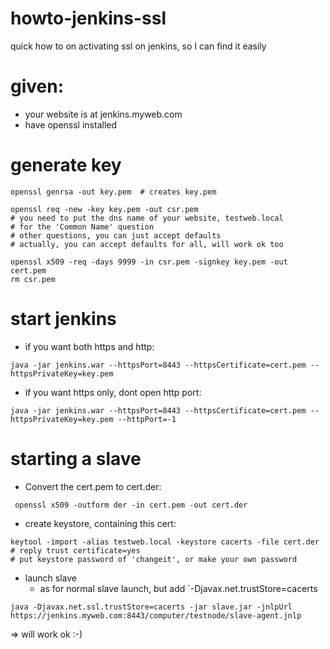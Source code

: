 # howto-jenkins-ssl
quick how to on activating ssl on jenkins, so I can find it easily

# given:

- your website is at jenkins.myweb.com
- have openssl installed

# generate key

```
openssl genrsa -out key.pem  # creates key.pem

openssl req -new -key key.pem -out csr.pem
# you need to put the dns name of your website, testweb.local
# for the 'Common Name' question
# other questions, you can just accept defaults
# actually, you can accept defaults for all, will work ok too

openssl x509 -req -days 9999 -in csr.pem -signkey key.pem -out cert.pem
rm csr.pem
```

# start jenkins

* if you want both https and http:

```
java -jar jenkins.war --httpsPort=8443 --httpsCertificate=cert.pem --httpsPrivateKey=key.pem
```

* if you want https only, dont open http port:

```
java -jar jenkins.war --httpsPort=8443 --httpsCertificate=cert.pem --httpsPrivateKey=key.pem --httpPort=-1
```

# starting a slave

* Convert the cert.pem to cert.der:
```
 openssl x509 -outform der -in cert.pem -out cert.der
```

* create keystore, containing this cert:

```
keytool -import -alias testweb.local -keystore cacerts -file cert.der
# reply trust certificate=yes
# put keystore password of 'changeit', or make your own password
```
* launch slave
  * as for normal slave launch, but add `-Djavax.net.trustStore=cacerts
```
java -Djavax.net.ssl.trustStore=cacerts -jar slave.jar -jnlpUrl https://jenkins.myweb.com:8443/computer/testnode/slave-agent.jnlp
```
=> will work ok :-)
